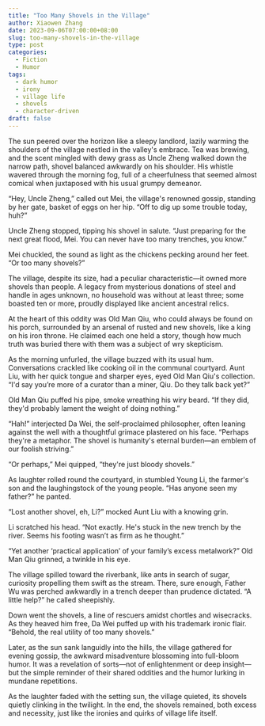 ```yaml
---
title: "Too Many Shovels in the Village"
author: Xiaowen Zhang
date: 2023-09-06T07:00:00+08:00
slug: too-many-shovels-in-the-village
type: post
categories:
  - Fiction
  - Humor
tags:
  - dark humor
  - irony
  - village life
  - shovels
  - character-driven
draft: false
---
```


The sun peered over the horizon like a sleepy landlord, lazily warming the shoulders of the village nestled in the valley's embrace. Tea was brewing, and the scent mingled with dewy grass as Uncle Zheng walked down the narrow path, shovel balanced awkwardly on his shoulder. His whistle wavered through the morning fog, full of a cheerfulness that seemed almost comical when juxtaposed with his usual grumpy demeanor.

“Hey, Uncle Zheng,” called out Mei, the village's renowned gossip, standing by her gate, basket of eggs on her hip. “Off to dig up some trouble today, huh?”

Uncle Zheng stopped, tipping his shovel in salute. “Just preparing for the next great flood, Mei. You can never have too many trenches, you know.”

Mei chuckled, the sound as light as the chickens pecking around her feet. “Or too many shovels?”

The village, despite its size, had a peculiar characteristic—it owned more shovels than people. A legacy from mysterious donations of steel and handle in ages unknown, no household was without at least three; some boasted ten or more, proudly displayed like ancient ancestral relics.

At the heart of this oddity was Old Man Qiu, who could always be found on his porch, surrounded by an arsenal of rusted and new shovels, like a king on his iron throne. He claimed each one held a story, though how much truth was buried there with them was a subject of wry skepticism.

As the morning unfurled, the village buzzed with its usual hum. Conversations crackled like cooking oil in the communal courtyard. Aunt Liu, with her quick tongue and sharper eyes, eyed Old Man Qiu's collection. “I'd say you’re more of a curator than a miner, Qiu. Do they talk back yet?”

Old Man Qiu puffed his pipe, smoke wreathing his wiry beard. “If they did, they'd probably lament the weight of doing nothing.”

“Hah!” interjected Da Wei, the self-proclaimed philosopher, often leaning against the well with a thoughtful grimace plastered on his face. “Perhaps they're a metaphor. The shovel is humanity's eternal burden—an emblem of our foolish striving.”

“Or perhaps,” Mei quipped, “they're just bloody shovels.”

As laughter rolled round the courtyard, in stumbled Young Li, the farmer's son and the laughingstock of the young people. “Has anyone seen my father?” he panted.

“Lost another shovel, eh, Li?” mocked Aunt Liu with a knowing grin.

Li scratched his head. “Not exactly. He's stuck in the new trench by the river. Seems his footing wasn’t as firm as he thought.”

“Yet another ‘practical application’ of your family’s excess metalwork?” Old Man Qiu grinned, a twinkle in his eye.

The village spilled toward the riverbank, like ants in search of sugar, curiosity propelling them swift as the stream. There, sure enough, Father Wu was perched awkwardly in a trench deeper than prudence dictated. “A little help?” he called sheepishly.

Down went the shovels, a line of rescuers amidst chortles and wisecracks. As they heaved him free, Da Wei puffed up with his trademark ironic flair. “Behold, the real utility of too many shovels.”

Later, as the sun sank languidly into the hills, the village gathered for evening gossip, the awkward misadventure blossoming into full-bloom humor. It was a revelation of sorts—not of enlightenment or deep insight—but the simple reminder of their shared oddities and the humor lurking in mundane repetitions.

As the laughter faded with the setting sun, the village quieted, its shovels quietly clinking in the twilight. In the end, the shovels remained, both excess and necessity, just like the ironies and quirks of village life itself.